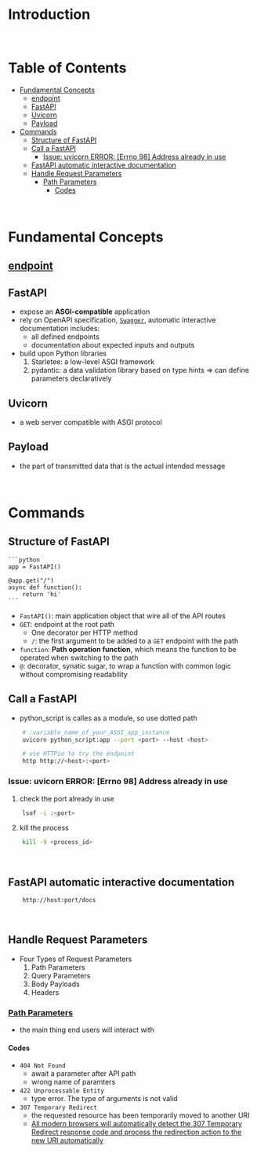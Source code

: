 <!-- omit in toc -->
# Introduction

<br />

<!-- omit in toc -->
# Table of Contents
- [Fundamental Concepts](#fundamental-concepts)
  - [endpoint](#endpoint)
  - [FastAPI](#fastapi)
  - [Uvicorn](#uvicorn)
  - [Payload](#payload)
- [Commands](#commands)
  - [Structure of FastAPI](#structure-of-fastapi)
  - [Call a FastAPI](#call-a-fastapi)
    - [Issue: uvicorn ERROR: [Errno 98] Address already in use](#issue-uvicorn-error-errno-98-address-already-in-use)
  - [FastAPI automatic interactive documentation](#fastapi-automatic-interactive-documentation)
  - [Handle Request Parameters](#handle-request-parameters)
    - [Path Parameters](#path-parameters)
      - [Codes](#codes)

<br />

# Fundamental Concepts
## [endpoint](https://www.twblogs.net/a/5c9e40abbd9eee75238873e4)

## FastAPI
* expose an **ASGI-compatible** application
* rely on OpenAPI specification, [`Swagger`](https://swagger.io/), automatic interactive documentation includes:
  * all defined endpoints
  * documentation about expected inputs and outputs
* build upon Python libraries
  1. Starletee: a low-level ASGI framework
  2. pydantic: a data validation library based on type hints => can define parameters declaratively

## Uvicorn
* a web server compatible with ASGI protocol

## Payload
* the part of transmitted data that is the actual intended message



<br />

# Commands

## Structure of FastAPI
    ```python
    app = FastAPI()
    
    @app.get("/")
    async def function():
        return 'hi'
    ```
* `FastAPI()`: main application object that wire all of the API routes  
* `GET`: endpoint at the root path
  * One decorator per HTTP method 
  * `/`: the first argument to be added to a `GET` endpoint with the path
* `function`: **Path operation function**, which means the function to be operated when switching to the path
* `@`: decorator, synatic sugar, to wrap a function with common logic without compromising readability

## Call a FastAPI
* python_script is calles as a module, so use dotted path
```bash
    # :variable_name_of_your_ASGI_app_instance
    uvicorn python_script:app --port <port> --host <host>

    # use HTTPie to try the endpoint
    http http://<host>:<port>
```


### Issue: uvicorn ERROR: [Errno 98] Address already in use
1. check the port already in use
```bash
    lsof -i :<port>
```
2. kill the process
```bash
    kill -9 <process_id>

```
<br />

## FastAPI automatic interactive documentation 
```bash
    http://host:port/docs

```

<br />

## Handle Request Parameters
* Four Types of Request Parameters
  1. Path Parameters
  2. Query Parameters
  3. Body Payloads
  4. Headers

### [Path Parameters](Path_Parameters.md)
* the main thing end users will interact with


#### Codes
* `404 Not Found`
  * await a parameter after API path
  * wrong name of paramters 
* `422 Unprocessable Entity`
  * type error. The type of arguments is not valid
* `307 Temporary Redirect`
  * the requested resource has been temporarily moved to another URI
  * [All modern browsers will automatically detect the 307 Temporary Redirect response code and process the redirection action to the new URI automatically](https://blog.airbrake.io/blog/http-errors/307-temporary-redirect)